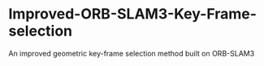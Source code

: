 # Improved-ORB-SLAM3-Key-Frame-selection
An improved geometric key-frame selection method built on ORB-SLAM3
